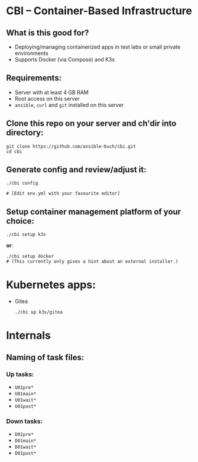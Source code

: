 # CBI &ndash; Container-Based Infrastructure

## What is this good for?

- Deploying/managing containerized apps in test labs or small private
  environments
- Supports Docker (via Compose) and K3s


## Requirements:

- Server with at least 4 GB RAM
- Root access on this server
- `ansible`, `curl` and `git` installed on this server


## Clone this repo on your server and ch'dir into directory:

```
git clone https://github.com/ansible-buch/cbi.git
cd cbi
```

## Generate config and review/adjust it:
```
./cbi config

# [Edit env.yml with your favourite editor]
```


## Setup container management platform of your choice:

```
./cbi setup k3s
```

__or__:

```
./cbi setup docker
# (This currently only gives a hint about an external installer.)
```




# Kubernetes apps:

- Gitea
  ```
  ./cbi up k3s/gitea
  ```








# Internals

## Naming of task files:

### Up tasks:
- `U01pre*`
- `U01main*`
- `U01wait*`
- `U01post*`

### Down tasks:
- `D01pre*`
- `D01main*`
- `D01wait*`
- `D01post*`









<!--
## Start apps/init:
```
./cbi start apps/init
```

## Start step-ca (if needed):
```
./cbi start apps/base/step-ca
```

## Start Traefik (the most important part of the puzzle :-)
```
./cbi start apps/base/traefik
```


## Apps:

- Development (Gitea)
  ```
  ./cbi start apps/development/gitea
  ```
